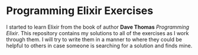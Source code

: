 # Programming Elixir Exercises
I started to learn Elixir from the book of author **Dave Thomas**  *Programming Elixir*. This repository contains my solutions to all of the exercises as I work through them. I will try to write them in a manner to where they could be helpful to others in case someone is searching for a solution and finds mine.
